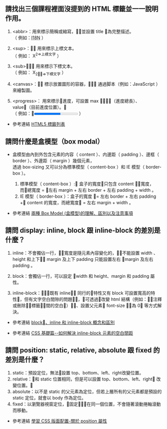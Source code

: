 ## 請找出三個課程裡面沒提到的 HTML 標籤並一一說明作用。

1. &lt;abbr&gt;：用來標示簡稱或縮寫，並設置 title 為完整描述。  
（ 例如：<abbr title="Internationalization">I18N</abbr> ）  

2. &lt;sup&gt;： 用來標示上標文本。  
（ 例如： X<sup>2=>上標文字</sup> ）  

3. &lt;sub&gt;： 用來標示下標文本。  
（ 例如： X<sub>2=>下標文字</sub> ）  

4. &lt;canvas&gt;： 標示放置圖形的容器， 通過脚本（例如：JavaScript ）來繪製圖。  

5. &lt;progress&gt;： 用來標示進度，可設置 max （進度總長）、 value（目前進度位置）。  
（ 例如：<progress value="60" max="100"></progress> ）

- 參考連結 [HTML5 標籤列表](https://developer.mozilla.org/zh-CN/docs/Web/Guide/HTML/HTML5/HTML5_element_list)

## 請問什麼是盒模型（box modal）

- 盒模型由內到外包含元素的内容（ content ）、内邊距（ padding ）、邊框（ border ）、外邊距（ margin ）幾個元素，  
  透過 box-sizing 又可以分為標準模型（ content-box ）和 IE 模型（ border-box ）。

  1. 標準模型（ content-box ）: 盒子的寬度只包含 content 寬度，而總寬度 = 左右 margin + 左右 border + 左右 padding + width 。
  2. IE 模型（ border-box ）：盒子的寬度 = 左右 border + 左右 padding + content 的寬度，而總寬度 = 左右 margin + width 。

- 參考連結 [兩種 Box Model (盒模型)的理解、區別以及注意事項](https://www.jianshu.com/p/2e787c6d8ede)

## 請問 display: inline, block 跟 inline-block 的差別是什麼？

1. inline：不會獨佔一行，寬度是隨元素內容變化的，不能設置 width 、 height 和上下 margin 及上下 padding 只能設置左右 margin 及左右 padding 。

2. block：會獨佔一行，可以設定 width 和 height、margin 和 padding 屬性。
3. inline-block：既有 inline 同行的特性又有 block 可設置寬高的特性，但有文字空白間隙的問題，可透過改變 html 結構（例如：注釋或刪除標籤間的空白）、設置父元素 font-size 為 0 等方式解決。

- 參考連結 [block、inline 和 inline-block 概念和區別](http://www.cnblogs.com/KeithWang/p/3139517.html)  

- 參考連結 [CSS 基礎篇--如何解決 inline-block 元素的空白間距](https://segmentfault.com/a/1190000003748030)

## 請問 position: static, relative, absolute 跟 fixed 的差別是什麼？

1. static：預設定位，無法設置 top、bottom、left、right改變位置。
2. relative：和 static 位置相同，但是可以設置 top、bottom、left、right 改變位置。
3. absolute：以不是 static 的父元素為定位，但若上層所有的父元素都是預設的 static 定位，就會以 body 作為定位。
4. fixed：以瀏覽器視窗定位，固定在同一個位置，不會隨著滾動捲軸滾動而移動。

- 參考連結 [學習 CSS 版面配置-關於 position 屬性](http://zh-tw.learnlayout.com/position.html)

